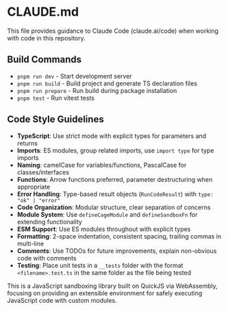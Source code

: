 # CLAUDE.md

This file provides guidance to Claude Code (claude.ai/code) when working with code in this repository.

## Build Commands
- `pnpm run dev` - Start development server
- `pnpm run build` - Build project and generate TS declaration files
- `pnpm run prepare` - Run build during package installation
- `pnpm test` - Run vitest tests

## Code Style Guidelines
- **TypeScript**: Use strict mode with explicit types for parameters and returns
- **Imports**: ES modules, group related imports, use `import type` for type imports
- **Naming**: camelCase for variables/functions, PascalCase for classes/interfaces
- **Functions**: Arrow functions preferred, parameter destructuring when appropriate
- **Error Handling**: Type-based result objects (`RunCodeResult`) with `type: "ok" | "error"`
- **Code Organization**: Modular structure, clear separation of concerns
- **Module System**: Use `defineCageModule` and `defineSandboxFn` for extending functionality
- **ESM Support**: Use ES modules throughout with explicit types
- **Formatting**: 2-space indentation, consistent spacing, trailing commas in multi-line
- **Comments**: Use TODOs for future improvements, explain non-obvious code with comments
- **Testing**: Place unit tests in a `__tests` folder with the format `<filename>.test.ts` in the same folder as the file being tested

This is a JavaScript sandboxing library built on QuickJS via WebAssembly, focusing on providing an extensible environment for safely executing JavaScript code with custom modules.